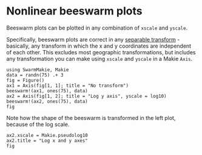 # Nonlinear beeswarm plots

Beeswarm plots can be plotted in any combination of `xscale` and `yscale`.  

Specifically, beeswarm plots are correct in any [separable transform](https://geo.makie.org/stable/nonlinear_transforms/#Nonlinear-but-separable) - basically, any transform in which the x and y coordinates are independent of each other.  This excludes most geographic transformations, but includes any transformation you can make using `xscale` and `yscale` in a Makie `Axis`.

```@figure logscale
using SwarmMakie, Makie
data = randn(75) .+ 3
fig = Figure()
ax1 = Axis(fig[1, 1]; title = "No transform")
beeswarm!(ax1, ones(75), data)
ax2 = Axis(fig[1, 2]; title = "Log y axis", yscale = log10)
beeswarm!(ax2, ones(75), data)
fig
```

Note how the shape of the beeswarm is transformed in the left plot, because of the log scale.

```@figure logscale
ax2.xscale = Makie.pseudolog10
ax2.title = "Log x and y axes"
fig
```

